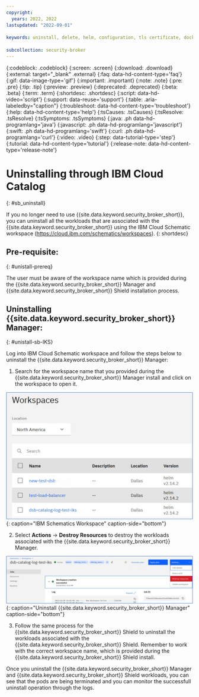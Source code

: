 ```yaml
---
copyright:
  years: 2022, 2022
lastupdated: "2022-09-01"

keywords: uninstall, delete, helm, configuration, tls certificate, docker config secret, environment variable, regions, cluster, container, app security, memory encryption, data in use

subcollection: security-broker
---
```


{:codeblock: .codeblock}
{:screen: .screen}
{:download: .download}
{:external: target="_blank" .external}
{:faq: data-hd-content-type='faq'}
{:gif: data-image-type='gif'}
{:important: .important}
{:note: .note}
{:pre: .pre}
{:tip: .tip}
{:preview: .preview}
{:deprecated: .deprecated}
{:beta: .beta}
{:term: .term}
{:shortdesc: .shortdesc}
{:script: data-hd-video='script'}
{:support: data-reuse='support'}
{:table: .aria-labeledby="caption"}
{:troubleshoot: data-hd-content-type='troubleshoot'}
{:help: data-hd-content-type='help'}
{:tsCauses: .tsCauses}
{:tsResolve: .tsResolve}
{:tsSymptoms: .tsSymptoms}
{:java: .ph data-hd-programlang='java'}
{:javascript: .ph data-hd-programlang='javascript'}
{:swift: .ph data-hd-programlang='swift'}
{:curl: .ph data-hd-programlang='curl'}
{:video: .video}
{:step: data-tutorial-type='step'}
{:tutorial: data-hd-content-type='tutorial'}
{:release-note: data-hd-content-type='release-note'}


# Uninstalling through IBM Cloud Catalog
{: #sb_uninstall}

If you no longer need to use {{site.data.keyword.security_broker_short}}, you can uninstall all the workloads that are associated with the {{site.data.keyword.security_broker_short}} using the IBM Cloud Schematic workspace (https://cloud.ibm.com/schematics/workspaces).
{: shortdesc}

## Pre-requisite:
{: #unistall-prereq}

The user must be aware of the workspace name which is provided during the {{site.data.keyword.security_broker_short}} Manager and {{site.data.keyword.security_broker_short}} Shield installation process.

## Uninstalling {{site.data.keyword.security_broker_short}} Manager:
{: #unistall-sb-IKS}

Log into IBM Cloud Schematic workspace and follow the steps below to uninstall the {{site.data.keyword.security_broker_short}} Manager:

1.  Search for the workspace name that you provided during the {{site.data.keyword.security_broker_short}} Manager install and click on the workspace to open it.

![IBM Schematics Workspace](../images/schematics_workspace.svg){: caption="IBM Schematics Workspace" caption-side="bottom"}

2.  Select **Actions** -> **Destroy Resources** to destroy the workloads associated with the {{site.data.keyword.security_broker_short}} Manager.

![Uninstall {{site.data.keyword.security_broker_short}} Manager](../images/uninstall_dsb_manager.svg){: caption="Uninstall {{site.data.keyword.security_broker_short}} Manager" caption-side="bottom"}

3. Follow the same process for the {{site.data.keyword.security_broker_short}} Shield to uninstall the workloads associated with the {{site.data.keyword.security_broker_short}} Shield. Remember to work with the correct workspace name, which is provided during the {{site.data.keyword.security_broker_short}} Shield install.

Once you uninstall the {{site.data.keyword.security_broker_short}} Manager and {{site.data.keyword.security_broker_short}} Shield workloads, you can see that the pods are being terminated and you can monitor the successfull uninstall operation through the logs.
